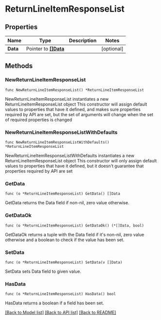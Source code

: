 # ReturnLineItemResponseList

## Properties

Name | Type | Description | Notes
------------ | ------------- | ------------- | -------------
**Data** | Pointer to [**[]Data**](Data.md) |  | [optional] 

## Methods

### NewReturnLineItemResponseList

`func NewReturnLineItemResponseList() *ReturnLineItemResponseList`

NewReturnLineItemResponseList instantiates a new ReturnLineItemResponseList object
This constructor will assign default values to properties that have it defined,
and makes sure properties required by API are set, but the set of arguments
will change when the set of required properties is changed

### NewReturnLineItemResponseListWithDefaults

`func NewReturnLineItemResponseListWithDefaults() *ReturnLineItemResponseList`

NewReturnLineItemResponseListWithDefaults instantiates a new ReturnLineItemResponseList object
This constructor will only assign default values to properties that have it defined,
but it doesn't guarantee that properties required by API are set

### GetData

`func (o *ReturnLineItemResponseList) GetData() []Data`

GetData returns the Data field if non-nil, zero value otherwise.

### GetDataOk

`func (o *ReturnLineItemResponseList) GetDataOk() (*[]Data, bool)`

GetDataOk returns a tuple with the Data field if it's non-nil, zero value otherwise
and a boolean to check if the value has been set.

### SetData

`func (o *ReturnLineItemResponseList) SetData(v []Data)`

SetData sets Data field to given value.

### HasData

`func (o *ReturnLineItemResponseList) HasData() bool`

HasData returns a boolean if a field has been set.


[[Back to Model list]](../README.md#documentation-for-models) [[Back to API list]](../README.md#documentation-for-api-endpoints) [[Back to README]](../README.md)


